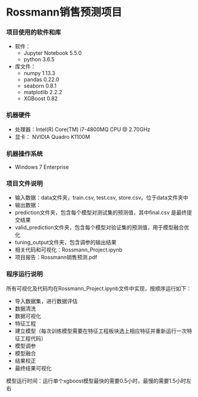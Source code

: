 
# Rossmann销售预测项目

### 项目使用的软件和库
- 软件：
    - Jupyter Notebook 5.5.0
    - python 3.6.5
- 库文件：
    - numpy 1.13.3
    - pandas 0.22.0
    - seaborn 0.8.1
    - matplotlib 2.2.2
    - XGBoost 0.82
    
### 机器硬件
- 处理器：Intel(R) Core(TM) i7-4800MQ CPU @ 2.70GHz
- 显卡： NVIDIA Quadro K1100M

### 机器操作系统
- Windows 7 Enterprise

### 项目文件说明
- 输入数据：data文件夹，train.csv, test.csv, store.csv。位于data文件夹中
- 输出数据：
-	prediction文件夹，包含每个模型对测试集的预测值，其中final.csv 是最终提交结果
-	valid_prediction文件夹，包含每个模型对验证集的预测值，用于模型融合优化
- 	tuning_output文件夹，包含调参的输出结果
- 相关代码和可视化：Rossmann_Project.ipynb
- 项目报告：Rossmann销售预测.pdf
    
### 程序运行说明
所有可视化及代码均在Rossmann_Project.ipynb文件中实现，按顺序运行如下：
- 导入数据集，进行数据评估
- 数据清洗
- 数据可视化
- 特征工程
- 建立模型（每次训练模型需要在特征工程板块选上相应特征并重新运行一次特征工程代码）
- 模型调参
- 模型融合
- 结果校正
- 最终结果可视化

模型运行时间：运行单个xgboost模型最快的需要0.5小时，最慢的需要1.5小时左右


